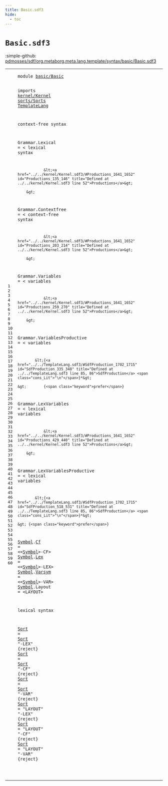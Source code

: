 ```yaml
---
title: Basic.sdf3
hide:
  - toc
---
```


# `Basic.sdf3`

:simple-github: [pdmosses/sdf/org.metaborg.meta.lang.template/syntax/basic/Basic.sdf3]

[pdmosses/sdf/org.metaborg.meta.lang.template/syntax/basic/Basic.sdf3]: https://github.com/pdmosses/sdf/blob/master/org.metaborg.meta.lang.template/syntax/basic/Basic.sdf3 "The source file on GitHub"

<div class="sdf3"><table class="highlighttable"><tbody><tr><td class="linenos"><div class="linenodiv"><pre><span></span>1
2
3
4
5
6
7
8
9
10
11
12
13
14
15
16
17
18
19
20
21
22
23
24
25
26
27
28
29
30
31
32
33
34
35
36
37
38
39
40
41
42
43
44
45
46
47
48
49
50
51
52
53
54
55
56
57
58
59
60
</pre></div></td>
<td class="code"><pre><code><span class="keyword">module</span> <a href="../../TemplateLang.sdf3/#basic/Basic_205_216" id="basic/Basic_7_18" title="Referenced at ../../TemplateLang.sdf3 line 12; ../../sdf2-core/Sdf2-Syntax.sdf3 line 4; ../../sorts/Sorts.sdf3 line 5">basic/Basic</a>

<span class="keyword">imports</span> <a href="../../kernel/Kernel.sdf3/#kernel/Kernel_7_20" id="kernel/Kernel_28_41" title="Defined at ../../kernel/Kernel.sdf3 line 1">kernel/Kernel</a>
                <a href="../../sorts/Sorts.sdf3/#sorts/Sorts_7_18" id="sorts/Sorts_44_55" title="Defined at ../../sorts/Sorts.sdf3 line 1">sorts/Sorts</a>
                <a href="../../TemplateLang.sdf3/#TemplateLang_7_19" id="TemplateLang_58_70" title="Defined at ../../TemplateLang.sdf3 line 1">TemplateLang</a>

<span class="keyword">context-free syntax</span>
 
<span id="Grammar_94_101" title="Not referenced locally, nor via imports">Grammar</span>.<span class="cons_Constructor"><span id="Lexical_102_109" title="Not referenced locally, nor via imports">Lexical</span></span> = &lt;
        <span class="cons_String">lexical</span> <span class="cons_String">syntax</span>
        
                &lt;<a href="../../kernel/Kernel.sdf3/#Productions_1641_1652" id="Productions_135_146" title="Defined at ../../kernel/Kernel.sdf3 line 52">Productions</a>&gt;
        
        &gt;
<span id="Grammar_153_160" title="Not referenced locally, nor via imports">Grammar</span>.<span class="cons_Constructor"><span id="Contextfree_161_172" title="Not referenced locally, nor via imports">Contextfree</span></span> = &lt;
        <span class="cons_String">context-free</span> <span class="cons_String">syntax</span>
        
                &lt;<a href="../../kernel/Kernel.sdf3/#Productions_1641_1652" id="Productions_203_214" title="Defined at ../../kernel/Kernel.sdf3 line 52">Productions</a>&gt;
        
        &gt;
<span id="Grammar_221_228" title="Not referenced locally, nor via imports">Grammar</span>.<span class="cons_Constructor"><span id="Variables_229_238" title="Not referenced locally, nor via imports">Variables</span></span> = &lt;
        <span class="cons_String">variables</span>
        
                &lt;<a href="../../kernel/Kernel.sdf3/#Productions_1641_1652" id="Productions_259_270" title="Defined at ../../kernel/Kernel.sdf3 line 52">Productions</a>&gt;
        
        &gt;
<span id="Grammar_277_284" title="Not referenced locally, nor via imports">Grammar</span>.<span class="cons_Constructor"><span id="VariablesProductive_285_304" title="Not referenced locally, nor via imports">VariablesProductive</span></span> = &lt;
    <span class="cons_String">variables</span>
    
            &lt;{<a href="../../TemplateLang.sdf3/#SdfProduction_1702_1715" id="SdfProduction_335_348" title="Defined at ../../TemplateLang.sdf3 line 85, 86">SdfProduction</a> <span class="cons_Lit">"\n"</span>}*&gt;
            
    &gt;        {<span class="keyword">prefer</span>}
        
<span id="Grammar_380_387" title="Not referenced locally, nor via imports">Grammar</span>.<span class="cons_Constructor"><span id="LexVariables_388_400" title="Not referenced locally, nor via imports">LexVariables</span></span> = &lt;
        <span class="cons_String">lexical</span> <span class="cons_String">variables</span>
        
                &lt;<a href="../../kernel/Kernel.sdf3/#Productions_1641_1652" id="Productions_429_440" title="Defined at ../../kernel/Kernel.sdf3 line 52">Productions</a>&gt;
        
        &gt;
        
<span id="Grammar_449_456" title="Not referenced locally, nor via imports">Grammar</span>.<span class="cons_Constructor"><span id="LexVariablesProductive_457_479" title="Not referenced locally, nor via imports">LexVariablesProductive</span></span> = &lt;
    <span class="cons_String">lexical</span> <span class="cons_String">variables</span>
    
            &lt;{<a href="../../TemplateLang.sdf3/#SdfProduction_1702_1715" id="SdfProduction_518_531" title="Defined at ../../TemplateLang.sdf3 line 85, 86">SdfProduction</a> <span class="cons_Lit">"\n"</span>}*&gt;

    &gt; {<span class="keyword">prefer</span>}

<a href="#Symbol_571_577" id="Symbol_557_563" title="Referenced at line 48, 49, 50; ../../TemplateLang.sdf3 line 48, 106">Symbol</a>.<span class="cons_Constructor"><a href="../../sorts/Sorts.sdf3/#Cf_1163_1165" id="Cf_564_566" title="Referenced at ../../sorts/Sorts.sdf3 line 50">Cf</a></span> = &lt;&lt;<a href="#Symbol_557_563" id="Symbol_571_577" title="Defined at line 48, 49, 50, 51">Symbol</a>&gt;<span class="cons_String">-CF</span>&gt;
<a href="#Symbol_571_577" id="Symbol_583_589" title="Referenced at line 48, 49, 50; ../../TemplateLang.sdf3 line 48, 106">Symbol</a>.<span class="cons_Constructor"><a href="../../sorts/Sorts.sdf3/#Lex_1173_1176" id="Lex_590_593" title="Referenced at ../../sorts/Sorts.sdf3 line 50">Lex</a></span> = &lt;&lt;<a href="#Symbol_557_563" id="Symbol_598_604" title="Defined at line 48, 49, 50, 51">Symbol</a>&gt;<span class="cons_String">-LEX</span>&gt;
<a href="#Symbol_571_577" id="Symbol_611_617" title="Referenced at line 48, 49, 50; ../../TemplateLang.sdf3 line 48, 106">Symbol</a>.<span class="cons_Constructor"><a href="../../sorts/Sorts.sdf3/#Varsym_1184_1190" id="Varsym_618_624" title="Referenced at ../../sorts/Sorts.sdf3 line 50">Varsym</a></span> = &lt;&lt;<a href="#Symbol_557_563" id="Symbol_629_635" title="Defined at line 48, 49, 50, 51">Symbol</a>&gt;<span class="cons_String">-VAR</span>&gt;
<a href="#Symbol_571_577" id="Symbol_642_648" title="Referenced at line 48, 49, 50; ../../TemplateLang.sdf3 line 48, 106">Symbol</a>.<span class="cons_Constructor"><span id="Layout_649_655" title="Not referenced locally, nor via imports">Layout</span></span> = &lt;<span class="cons_String">LAYOUT</span>&gt;  

<span class="keyword">lexical syntax</span>

<a href="#Sort_693_697" id="Sort_686_690" title="Referenced at line 55, 56, 57">Sort</a> = <a href="#Sort_686_690" id="Sort_693_697" title="Defined at line 55, 56, 57, 58, 59, 60">Sort</a> <span class="cons_Lit">"-LEX"</span> {<span class="keyword">reject</span>}
<a href="#Sort_693_697" id="Sort_714_718" title="Referenced at line 55, 56, 57">Sort</a> = <a href="#Sort_686_690" id="Sort_721_725" title="Defined at line 55, 56, 57, 58, 59, 60">Sort</a> <span class="cons_Lit">"-CF"</span> {<span class="keyword">reject</span>}
<a href="#Sort_693_697" id="Sort_741_745" title="Referenced at line 55, 56, 57">Sort</a> = <a href="#Sort_686_690" id="Sort_748_752" title="Defined at line 55, 56, 57, 58, 59, 60">Sort</a> <span class="cons_Lit">"-VAR"</span> {<span class="keyword">reject</span>}
<a href="#Sort_693_697" id="Sort_769_773" title="Referenced at line 55, 56, 57">Sort</a> = <span class="cons_Lit">"LAYOUT"</span> <span class="cons_Lit">"-LEX"</span> {<span class="keyword">reject</span>}
<a href="#Sort_693_697" id="Sort_801_805" title="Referenced at line 55, 56, 57">Sort</a> = <span class="cons_Lit">"LAYOUT"</span> <span class="cons_Lit">"-CF"</span> {<span class="keyword">reject</span>}
<a href="#Sort_693_697" id="Sort_832_836" title="Referenced at line 55, 56, 57">Sort</a> = <span class="cons_Lit">"LAYOUT"</span> <span class="cons_Lit">"-VAR"</span> {<span class="keyword">reject</span>}







</code></pre></td></tr></tbody></table></div>